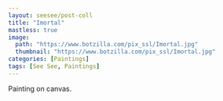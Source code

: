 ```yaml
---
layout: seesee/post-coll
title: "Imortal"
mastless: true
image:
  path: "https://www.botzilla.com/pix_ssl/Imortal.jpg"
  thumbnail: "https://www.botzilla.com/pix_ssl/Imortal.jpg"
categories: [Paintings]
tags: [See See, Paintings]
---
```


Painting on canvas.



